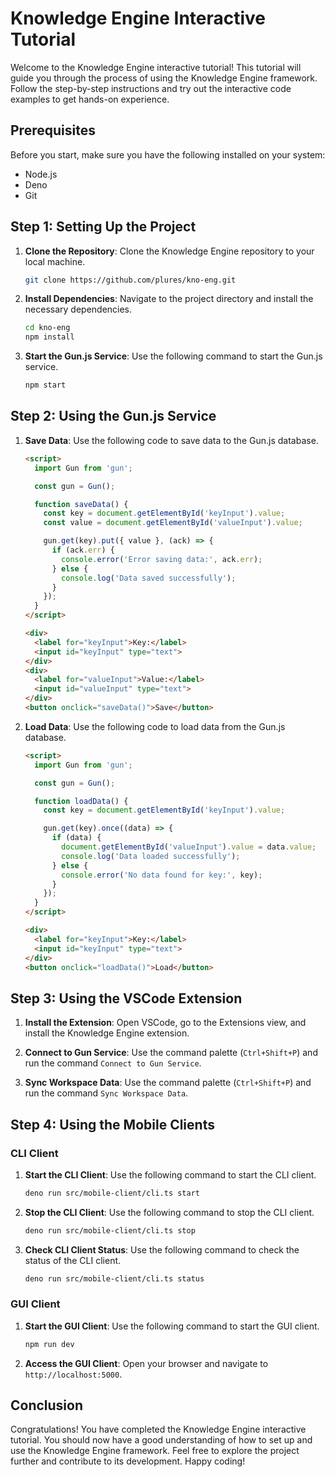 # Knowledge Engine Interactive Tutorial

Welcome to the Knowledge Engine interactive tutorial! This tutorial will guide you through the process of using the Knowledge Engine framework. Follow the step-by-step instructions and try out the interactive code examples to get hands-on experience.

## Prerequisites

Before you start, make sure you have the following installed on your system:

- Node.js
- Deno
- Git

## Step 1: Setting Up the Project

1. **Clone the Repository**: Clone the Knowledge Engine repository to your local machine.
   ```bash
   git clone https://github.com/plures/kno-eng.git
   ```

2. **Install Dependencies**: Navigate to the project directory and install the necessary dependencies.
   ```bash
   cd kno-eng
   npm install
   ```

3. **Start the Gun.js Service**: Use the following command to start the Gun.js service.
   ```bash
   npm start
   ```

## Step 2: Using the Gun.js Service

1. **Save Data**: Use the following code to save data to the Gun.js database.
   ```html
   <script>
     import Gun from 'gun';

     const gun = Gun();

     function saveData() {
       const key = document.getElementById('keyInput').value;
       const value = document.getElementById('valueInput').value;

       gun.get(key).put({ value }, (ack) => {
         if (ack.err) {
           console.error('Error saving data:', ack.err);
         } else {
           console.log('Data saved successfully');
         }
       });
     }
   </script>

   <div>
     <label for="keyInput">Key:</label>
     <input id="keyInput" type="text">
   </div>
   <div>
     <label for="valueInput">Value:</label>
     <input id="valueInput" type="text">
   </div>
   <button onclick="saveData()">Save</button>
   ```

2. **Load Data**: Use the following code to load data from the Gun.js database.
   ```html
   <script>
     import Gun from 'gun';

     const gun = Gun();

     function loadData() {
       const key = document.getElementById('keyInput').value;

       gun.get(key).once((data) => {
         if (data) {
           document.getElementById('valueInput').value = data.value;
           console.log('Data loaded successfully');
         } else {
           console.error('No data found for key:', key);
         }
       });
     }
   </script>

   <div>
     <label for="keyInput">Key:</label>
     <input id="keyInput" type="text">
   </div>
   <button onclick="loadData()">Load</button>
   ```

## Step 3: Using the VSCode Extension

1. **Install the Extension**: Open VSCode, go to the Extensions view, and install the Knowledge Engine extension.

2. **Connect to Gun Service**: Use the command palette (`Ctrl+Shift+P`) and run the command `Connect to Gun Service`.

3. **Sync Workspace Data**: Use the command palette (`Ctrl+Shift+P`) and run the command `Sync Workspace Data`.

## Step 4: Using the Mobile Clients

### CLI Client

1. **Start the CLI Client**: Use the following command to start the CLI client.
   ```bash
   deno run src/mobile-client/cli.ts start
   ```

2. **Stop the CLI Client**: Use the following command to stop the CLI client.
   ```bash
   deno run src/mobile-client/cli.ts stop
   ```

3. **Check CLI Client Status**: Use the following command to check the status of the CLI client.
   ```bash
   deno run src/mobile-client/cli.ts status
   ```

### GUI Client

1. **Start the GUI Client**: Use the following command to start the GUI client.
   ```bash
   npm run dev
   ```

2. **Access the GUI Client**: Open your browser and navigate to `http://localhost:5000`.

## Conclusion

Congratulations! You have completed the Knowledge Engine interactive tutorial. You should now have a good understanding of how to set up and use the Knowledge Engine framework. Feel free to explore the project further and contribute to its development. Happy coding!
